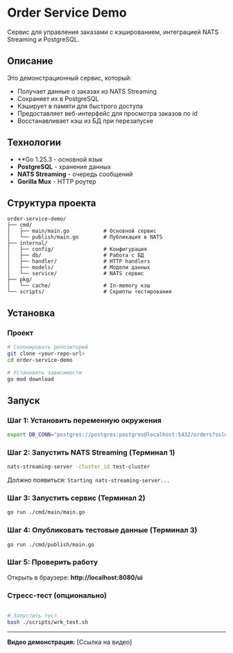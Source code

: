 # Order Service Demo

Сервис для управления заказами с кэшированием, интеграцией NATS Streaming и PostgreSQL.

## Описание

Это демонстрационный сервис, который:
- Получает данные о заказах из NATS Streaming
- Сохраняет их в PostgreSQL
- Кэширует в памяти для быстрого доступа
- Предоставляет веб-интерфейс для просмотра заказов по id
- Восстанавливает кэш из БД при перезапуске

## Технологии

- **Go 1.25.3 - основной язык
- **PostgreSQL** - хранение данных
- **NATS Streaming** - очередь сообщений
- **Gorilla Mux** - HTTP роутер


## Структура проекта

```
order-service-demo/
├── cmd/
│   ├── main/main.go           # Основной сервис
│   └── publish/main.go        # Публикация в NATS
├── internal/
│   ├── config/                # Конфигурация
│   ├── db/                    # Работа с БД
│   ├── handler/               # HTTP handlers
│   ├── models/                # Модели данных
│   └── service/               # NATS сервис
├── pkg/
│   └── cache/                 # In-memory кэш
└── scripts/                   # Скрипты тестирования
```


## Установка


### Проект

```bash
# Склонировать репозиторий
git clone <your-repo-url>
cd order-service-demo

# Установить зависимости
go mod download
```

## Запуск

### Шаг 1: Установить переменную окружения

```bash
export DB_CONN="postgres://postgres:postgres@localhost:5432/orders?sslmode=disable"
```

### Шаг 2: Запустить NATS Streaming (Терминал 1)

```bash
nats-streaming-server -cluster_id test-cluster
```

Должно появиться: `Starting nats-streaming-server...`

### Шаг 3: Запустить сервис (Терминал 2)

```bash
go run ./cmd/main/main.go
```


### Шаг 4: Опубликовать тестовые данные (Терминал 3)

```bash
go run ./cmd/publish/main.go
```


### Шаг 5: Проверить работу

Открыть в браузере: **http://localhost:8080/ui**



### Стресс-тест (опционально)

```bash

# Запустить тест
bash ./scripts/wrk_test.sh   

```

---

**Видео демонстрация:** [Ссылка на видео]